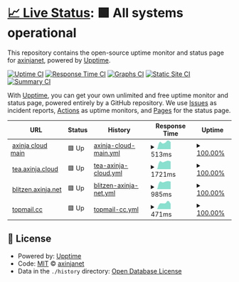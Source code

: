 # [📈 Live Status](https://axinjanet.github.io/upptime/): <!--live status--> **🟩 All systems operational**

This repository contains the open-source uptime monitor and status page for [axinjanet](https://axinjanet.github.io/upptime/), powered by [Upptime](https://github.com/upptime/upptime).

[![Uptime CI](https://github.com/axinjanet/upptime/workflows/Uptime%20CI/badge.svg)](https://github.com/axinjanet/upptime/actions?query=workflow%3A%22Uptime+CI%22)
[![Response Time CI](https://github.com/axinjanet/upptime/workflows/Response%20Time%20CI/badge.svg)](https://github.com/axinjanet/upptime/actions?query=workflow%3A%22Response+Time+CI%22)
[![Graphs CI](https://github.com/axinjanet/upptime/workflows/Graphs%20CI/badge.svg)](https://github.com/axinjanet/upptime/actions?query=workflow%3A%22Graphs+CI%22)
[![Static Site CI](https://github.com/axinjanet/upptime/workflows/Static%20Site%20CI/badge.svg)](https://github.com/axinjanet/upptime/actions?query=workflow%3A%22Static+Site+CI%22)
[![Summary CI](https://github.com/axinjanet/upptime/workflows/Summary%20CI/badge.svg)](https://github.com/axinjanet/upptime/actions?query=workflow%3A%22Summary+CI%22)

With [Upptime](https://upptime.js.org), you can get your own unlimited and free uptime monitor and status page, powered entirely by a GitHub repository. We use [Issues](https://github.com/axinjanet/upptime/issues) as incident reports, [Actions](https://github.com/axinjanet/upptime/actions) as uptime monitors, and [Pages](https://axinjanet.github.io/upptime/) for the status page.

<!--start: status pages-->
<!-- This summary is generated by Upptime (https://github.com/upptime/upptime) -->
<!-- Do not edit this manually, your changes will be overwritten -->
<!-- prettier-ignore -->
| URL | Status | History | Response Time | Uptime |
| --- | ------ | ------- | ------------- | ------ |
| <img alt="" src="https://favicons.githubusercontent.com/www.axinja.cloud" height="13"> [axinja cloud main](https://www.axinja.cloud) | 🟩 Up | [axinja-cloud-main.yml](https://github.com/axinjanet/upptime/commits/HEAD/history/axinja-cloud-main.yml) | <details><summary><img alt="Response time graph" src="./graphs/axinja-cloud-main/response-time-week.png" height="20"> 513ms</summary><br><a href="https://axinjanet.github.io/upptime/history/axinja-cloud-main"><img alt="Response time 513" src="https://img.shields.io/endpoint?url=https%3A%2F%2Fraw.githubusercontent.com%2Faxinjanet%2Fupptime%2FHEAD%2Fapi%2Faxinja-cloud-main%2Fresponse-time.json"></a><br><a href="https://axinjanet.github.io/upptime/history/axinja-cloud-main"><img alt="24-hour response time 513" src="https://img.shields.io/endpoint?url=https%3A%2F%2Fraw.githubusercontent.com%2Faxinjanet%2Fupptime%2FHEAD%2Fapi%2Faxinja-cloud-main%2Fresponse-time-day.json"></a><br><a href="https://axinjanet.github.io/upptime/history/axinja-cloud-main"><img alt="7-day response time 513" src="https://img.shields.io/endpoint?url=https%3A%2F%2Fraw.githubusercontent.com%2Faxinjanet%2Fupptime%2FHEAD%2Fapi%2Faxinja-cloud-main%2Fresponse-time-week.json"></a><br><a href="https://axinjanet.github.io/upptime/history/axinja-cloud-main"><img alt="30-day response time 513" src="https://img.shields.io/endpoint?url=https%3A%2F%2Fraw.githubusercontent.com%2Faxinjanet%2Fupptime%2FHEAD%2Fapi%2Faxinja-cloud-main%2Fresponse-time-month.json"></a><br><a href="https://axinjanet.github.io/upptime/history/axinja-cloud-main"><img alt="1-year response time 513" src="https://img.shields.io/endpoint?url=https%3A%2F%2Fraw.githubusercontent.com%2Faxinjanet%2Fupptime%2FHEAD%2Fapi%2Faxinja-cloud-main%2Fresponse-time-year.json"></a></details> | <details><summary><a href="https://axinjanet.github.io/upptime/history/axinja-cloud-main">100.00%</a></summary><a href="https://axinjanet.github.io/upptime/history/axinja-cloud-main"><img alt="All-time uptime 100.00%" src="https://img.shields.io/endpoint?url=https%3A%2F%2Fraw.githubusercontent.com%2Faxinjanet%2Fupptime%2FHEAD%2Fapi%2Faxinja-cloud-main%2Fuptime.json"></a><br><a href="https://axinjanet.github.io/upptime/history/axinja-cloud-main"><img alt="24-hour uptime 100.00%" src="https://img.shields.io/endpoint?url=https%3A%2F%2Fraw.githubusercontent.com%2Faxinjanet%2Fupptime%2FHEAD%2Fapi%2Faxinja-cloud-main%2Fuptime-day.json"></a><br><a href="https://axinjanet.github.io/upptime/history/axinja-cloud-main"><img alt="7-day uptime 100.00%" src="https://img.shields.io/endpoint?url=https%3A%2F%2Fraw.githubusercontent.com%2Faxinjanet%2Fupptime%2FHEAD%2Fapi%2Faxinja-cloud-main%2Fuptime-week.json"></a><br><a href="https://axinjanet.github.io/upptime/history/axinja-cloud-main"><img alt="30-day uptime 100.00%" src="https://img.shields.io/endpoint?url=https%3A%2F%2Fraw.githubusercontent.com%2Faxinjanet%2Fupptime%2FHEAD%2Fapi%2Faxinja-cloud-main%2Fuptime-month.json"></a><br><a href="https://axinjanet.github.io/upptime/history/axinja-cloud-main"><img alt="1-year uptime 100.00%" src="https://img.shields.io/endpoint?url=https%3A%2F%2Fraw.githubusercontent.com%2Faxinjanet%2Fupptime%2FHEAD%2Fapi%2Faxinja-cloud-main%2Fuptime-year.json"></a></details>
| <img alt="" src="https://favicons.githubusercontent.com/tea.axinja.cloud" height="13"> [tea.axinja.cloud](https://tea.axinja.cloud) | 🟩 Up | [tea-axinja-cloud.yml](https://github.com/axinjanet/upptime/commits/HEAD/history/tea-axinja-cloud.yml) | <details><summary><img alt="Response time graph" src="./graphs/tea-axinja-cloud/response-time-week.png" height="20"> 1721ms</summary><br><a href="https://axinjanet.github.io/upptime/history/tea-axinja-cloud"><img alt="Response time 1721" src="https://img.shields.io/endpoint?url=https%3A%2F%2Fraw.githubusercontent.com%2Faxinjanet%2Fupptime%2FHEAD%2Fapi%2Ftea-axinja-cloud%2Fresponse-time.json"></a><br><a href="https://axinjanet.github.io/upptime/history/tea-axinja-cloud"><img alt="24-hour response time 1721" src="https://img.shields.io/endpoint?url=https%3A%2F%2Fraw.githubusercontent.com%2Faxinjanet%2Fupptime%2FHEAD%2Fapi%2Ftea-axinja-cloud%2Fresponse-time-day.json"></a><br><a href="https://axinjanet.github.io/upptime/history/tea-axinja-cloud"><img alt="7-day response time 1721" src="https://img.shields.io/endpoint?url=https%3A%2F%2Fraw.githubusercontent.com%2Faxinjanet%2Fupptime%2FHEAD%2Fapi%2Ftea-axinja-cloud%2Fresponse-time-week.json"></a><br><a href="https://axinjanet.github.io/upptime/history/tea-axinja-cloud"><img alt="30-day response time 1721" src="https://img.shields.io/endpoint?url=https%3A%2F%2Fraw.githubusercontent.com%2Faxinjanet%2Fupptime%2FHEAD%2Fapi%2Ftea-axinja-cloud%2Fresponse-time-month.json"></a><br><a href="https://axinjanet.github.io/upptime/history/tea-axinja-cloud"><img alt="1-year response time 1721" src="https://img.shields.io/endpoint?url=https%3A%2F%2Fraw.githubusercontent.com%2Faxinjanet%2Fupptime%2FHEAD%2Fapi%2Ftea-axinja-cloud%2Fresponse-time-year.json"></a></details> | <details><summary><a href="https://axinjanet.github.io/upptime/history/tea-axinja-cloud">100.00%</a></summary><a href="https://axinjanet.github.io/upptime/history/tea-axinja-cloud"><img alt="All-time uptime 100.00%" src="https://img.shields.io/endpoint?url=https%3A%2F%2Fraw.githubusercontent.com%2Faxinjanet%2Fupptime%2FHEAD%2Fapi%2Ftea-axinja-cloud%2Fuptime.json"></a><br><a href="https://axinjanet.github.io/upptime/history/tea-axinja-cloud"><img alt="24-hour uptime 100.00%" src="https://img.shields.io/endpoint?url=https%3A%2F%2Fraw.githubusercontent.com%2Faxinjanet%2Fupptime%2FHEAD%2Fapi%2Ftea-axinja-cloud%2Fuptime-day.json"></a><br><a href="https://axinjanet.github.io/upptime/history/tea-axinja-cloud"><img alt="7-day uptime 100.00%" src="https://img.shields.io/endpoint?url=https%3A%2F%2Fraw.githubusercontent.com%2Faxinjanet%2Fupptime%2FHEAD%2Fapi%2Ftea-axinja-cloud%2Fuptime-week.json"></a><br><a href="https://axinjanet.github.io/upptime/history/tea-axinja-cloud"><img alt="30-day uptime 100.00%" src="https://img.shields.io/endpoint?url=https%3A%2F%2Fraw.githubusercontent.com%2Faxinjanet%2Fupptime%2FHEAD%2Fapi%2Ftea-axinja-cloud%2Fuptime-month.json"></a><br><a href="https://axinjanet.github.io/upptime/history/tea-axinja-cloud"><img alt="1-year uptime 100.00%" src="https://img.shields.io/endpoint?url=https%3A%2F%2Fraw.githubusercontent.com%2Faxinjanet%2Fupptime%2FHEAD%2Fapi%2Ftea-axinja-cloud%2Fuptime-year.json"></a></details>
| <img alt="" src="https://favicons.githubusercontent.com/blitzen.axinja.net" height="13"> [blitzen.axinja.net](https://blitzen.axinja.net) | 🟩 Up | [blitzen-axinja-net.yml](https://github.com/axinjanet/upptime/commits/HEAD/history/blitzen-axinja-net.yml) | <details><summary><img alt="Response time graph" src="./graphs/blitzen-axinja-net/response-time-week.png" height="20"> 985ms</summary><br><a href="https://axinjanet.github.io/upptime/history/blitzen-axinja-net"><img alt="Response time 985" src="https://img.shields.io/endpoint?url=https%3A%2F%2Fraw.githubusercontent.com%2Faxinjanet%2Fupptime%2FHEAD%2Fapi%2Fblitzen-axinja-net%2Fresponse-time.json"></a><br><a href="https://axinjanet.github.io/upptime/history/blitzen-axinja-net"><img alt="24-hour response time 985" src="https://img.shields.io/endpoint?url=https%3A%2F%2Fraw.githubusercontent.com%2Faxinjanet%2Fupptime%2FHEAD%2Fapi%2Fblitzen-axinja-net%2Fresponse-time-day.json"></a><br><a href="https://axinjanet.github.io/upptime/history/blitzen-axinja-net"><img alt="7-day response time 985" src="https://img.shields.io/endpoint?url=https%3A%2F%2Fraw.githubusercontent.com%2Faxinjanet%2Fupptime%2FHEAD%2Fapi%2Fblitzen-axinja-net%2Fresponse-time-week.json"></a><br><a href="https://axinjanet.github.io/upptime/history/blitzen-axinja-net"><img alt="30-day response time 985" src="https://img.shields.io/endpoint?url=https%3A%2F%2Fraw.githubusercontent.com%2Faxinjanet%2Fupptime%2FHEAD%2Fapi%2Fblitzen-axinja-net%2Fresponse-time-month.json"></a><br><a href="https://axinjanet.github.io/upptime/history/blitzen-axinja-net"><img alt="1-year response time 985" src="https://img.shields.io/endpoint?url=https%3A%2F%2Fraw.githubusercontent.com%2Faxinjanet%2Fupptime%2FHEAD%2Fapi%2Fblitzen-axinja-net%2Fresponse-time-year.json"></a></details> | <details><summary><a href="https://axinjanet.github.io/upptime/history/blitzen-axinja-net">100.00%</a></summary><a href="https://axinjanet.github.io/upptime/history/blitzen-axinja-net"><img alt="All-time uptime 100.00%" src="https://img.shields.io/endpoint?url=https%3A%2F%2Fraw.githubusercontent.com%2Faxinjanet%2Fupptime%2FHEAD%2Fapi%2Fblitzen-axinja-net%2Fuptime.json"></a><br><a href="https://axinjanet.github.io/upptime/history/blitzen-axinja-net"><img alt="24-hour uptime 100.00%" src="https://img.shields.io/endpoint?url=https%3A%2F%2Fraw.githubusercontent.com%2Faxinjanet%2Fupptime%2FHEAD%2Fapi%2Fblitzen-axinja-net%2Fuptime-day.json"></a><br><a href="https://axinjanet.github.io/upptime/history/blitzen-axinja-net"><img alt="7-day uptime 100.00%" src="https://img.shields.io/endpoint?url=https%3A%2F%2Fraw.githubusercontent.com%2Faxinjanet%2Fupptime%2FHEAD%2Fapi%2Fblitzen-axinja-net%2Fuptime-week.json"></a><br><a href="https://axinjanet.github.io/upptime/history/blitzen-axinja-net"><img alt="30-day uptime 100.00%" src="https://img.shields.io/endpoint?url=https%3A%2F%2Fraw.githubusercontent.com%2Faxinjanet%2Fupptime%2FHEAD%2Fapi%2Fblitzen-axinja-net%2Fuptime-month.json"></a><br><a href="https://axinjanet.github.io/upptime/history/blitzen-axinja-net"><img alt="1-year uptime 100.00%" src="https://img.shields.io/endpoint?url=https%3A%2F%2Fraw.githubusercontent.com%2Faxinjanet%2Fupptime%2FHEAD%2Fapi%2Fblitzen-axinja-net%2Fuptime-year.json"></a></details>
| <img alt="" src="https://favicons.githubusercontent.com/www.topmail.cc" height="13"> [topmail.cc](https://www.topmail.cc) | 🟩 Up | [topmail-cc.yml](https://github.com/axinjanet/upptime/commits/HEAD/history/topmail-cc.yml) | <details><summary><img alt="Response time graph" src="./graphs/topmail-cc/response-time-week.png" height="20"> 471ms</summary><br><a href="https://axinjanet.github.io/upptime/history/topmail-cc"><img alt="Response time 471" src="https://img.shields.io/endpoint?url=https%3A%2F%2Fraw.githubusercontent.com%2Faxinjanet%2Fupptime%2FHEAD%2Fapi%2Ftopmail-cc%2Fresponse-time.json"></a><br><a href="https://axinjanet.github.io/upptime/history/topmail-cc"><img alt="24-hour response time 471" src="https://img.shields.io/endpoint?url=https%3A%2F%2Fraw.githubusercontent.com%2Faxinjanet%2Fupptime%2FHEAD%2Fapi%2Ftopmail-cc%2Fresponse-time-day.json"></a><br><a href="https://axinjanet.github.io/upptime/history/topmail-cc"><img alt="7-day response time 471" src="https://img.shields.io/endpoint?url=https%3A%2F%2Fraw.githubusercontent.com%2Faxinjanet%2Fupptime%2FHEAD%2Fapi%2Ftopmail-cc%2Fresponse-time-week.json"></a><br><a href="https://axinjanet.github.io/upptime/history/topmail-cc"><img alt="30-day response time 471" src="https://img.shields.io/endpoint?url=https%3A%2F%2Fraw.githubusercontent.com%2Faxinjanet%2Fupptime%2FHEAD%2Fapi%2Ftopmail-cc%2Fresponse-time-month.json"></a><br><a href="https://axinjanet.github.io/upptime/history/topmail-cc"><img alt="1-year response time 471" src="https://img.shields.io/endpoint?url=https%3A%2F%2Fraw.githubusercontent.com%2Faxinjanet%2Fupptime%2FHEAD%2Fapi%2Ftopmail-cc%2Fresponse-time-year.json"></a></details> | <details><summary><a href="https://axinjanet.github.io/upptime/history/topmail-cc">100.00%</a></summary><a href="https://axinjanet.github.io/upptime/history/topmail-cc"><img alt="All-time uptime 100.00%" src="https://img.shields.io/endpoint?url=https%3A%2F%2Fraw.githubusercontent.com%2Faxinjanet%2Fupptime%2FHEAD%2Fapi%2Ftopmail-cc%2Fuptime.json"></a><br><a href="https://axinjanet.github.io/upptime/history/topmail-cc"><img alt="24-hour uptime 100.00%" src="https://img.shields.io/endpoint?url=https%3A%2F%2Fraw.githubusercontent.com%2Faxinjanet%2Fupptime%2FHEAD%2Fapi%2Ftopmail-cc%2Fuptime-day.json"></a><br><a href="https://axinjanet.github.io/upptime/history/topmail-cc"><img alt="7-day uptime 100.00%" src="https://img.shields.io/endpoint?url=https%3A%2F%2Fraw.githubusercontent.com%2Faxinjanet%2Fupptime%2FHEAD%2Fapi%2Ftopmail-cc%2Fuptime-week.json"></a><br><a href="https://axinjanet.github.io/upptime/history/topmail-cc"><img alt="30-day uptime 100.00%" src="https://img.shields.io/endpoint?url=https%3A%2F%2Fraw.githubusercontent.com%2Faxinjanet%2Fupptime%2FHEAD%2Fapi%2Ftopmail-cc%2Fuptime-month.json"></a><br><a href="https://axinjanet.github.io/upptime/history/topmail-cc"><img alt="1-year uptime 100.00%" src="https://img.shields.io/endpoint?url=https%3A%2F%2Fraw.githubusercontent.com%2Faxinjanet%2Fupptime%2FHEAD%2Fapi%2Ftopmail-cc%2Fuptime-year.json"></a></details>

<!--end: status pages-->

## 📄 License

- Powered by: [Upptime](https://github.com/upptime/upptime)
- Code: [MIT](./LICENSE) © [axinjanet](https://axinjanet.github.io/upptime/)
- Data in the `./history` directory: [Open Database License](https://opendatacommons.org/licenses/odbl/1-0/)
